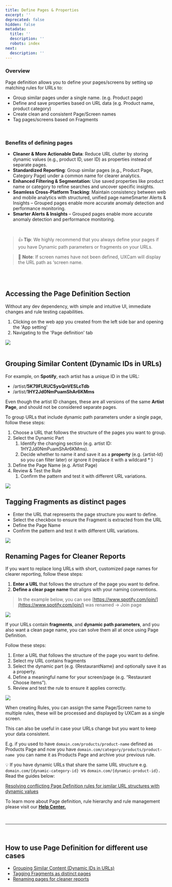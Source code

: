 ```yaml
---
title: Define Pages & Properties
excerpt: ''
deprecated: false
hidden: false
metadata:
  title: ''
  description: ''
  robots: index
next:
  description: ''
---
```

### Overview

Page definition allows you to define your pages/screens by setting up matching rules for URLs to:

* Group similar pages under a single name. (e.g. Product page)
* Define and save properties based on URL data (e.g. Product name, product category)
* Create clean and consistent Page/Screen names
* Tag pages/screens based on Fragments

<br />

### Benefits of defining pages

* **Cleaner & More Actionable Data**: Reduce URL clutter by storing dynamic values (e.g., product ID, user ID) as properties instead of separate pages.
* **Standardized Reporting**: Group similar pages (e.g., Product Page, Category Page) under a common name for clearer analytics.
* **Enhanced Filtering & Segmentation**: Use saved properties like product name or category to refine searches and uncover specific insights.
* **Seamless Cross-Platform Tracking**: Maintain consistency between web and mobile analytics with structured, unified page nameSmarter Alerts & Insights – Grouped pages enable more accurate anomaly detection and performance monitoring.
* **Smarter Alerts & Insights** – Grouped pages enable more accurate anomaly detection and performance monitoring.

<br />

> 👍 **Tip**: We highly recommend that you always define your pages if you have Dynamic path parameters or fragments on your URLs.

> 📘 **Note**: If screen names have not been defined, UXCam will display the URL path as ‘screen name.

<br />

<br />

## **Accessing the Page Definition Section**

Without any dev dependency, with simple and intuitive UI, immediate changes and rule testing capabilities.

1. Clicking on the web app you created from the left side bar and opening the 'App setting'
2. Navigating to the 'Page definition' tab

<Image align="center" src="https://files.readme.io/c700417c7780aa316cd061043db4146dafc14ef012aa638c986f6bd5e626dbbf-Page-Defined.gif" />

<br />

<br />

## **Grouping Similar Content (Dynamic IDs in URLs)**

For example, on **Spotify**, each artist has a unique ID in the URL:

* /artist/**5K79FLRUCSysQnVESLcTdb**
* /artist/**1HY2Jd0NmPuamShAr6KMms**

Even though the artist ID changes, these are all versions of the same **Artist Page**, and should not be considered separate pages.

To group URLs that include dynamic path parameters under a single page, follow these steps:

1. Choose a URL that follows the structure of the pages you want to group.
2. Select the Dynamic Part
   1. Identify the changing section (e.g. artist ID: 1HY2Jd0NmPuamShAr6KMms).
   2. Decide whether to name it and save it as a **property** (e.g. \{artist-Id} so you can filter later) or ignore it (replace it with a wildcard \* )
3. Define the Page Name (e.g. Artist Page)
4. Review & Test the Rule
   1. Confirm the pattern and test it with different URL variations.

<Image align="center" src="https://files.readme.io/b0d59cf8b623ff685a5a420795fa1eddbc3ee7aee8e88313d09c452ef77bd490-Screenshot2025-03-04at08_07_35.png" />

<br />

## Tagging Fragments as distinct pages

* Enter the URL that represents the page structure you want to define.
* Select the checkbox to ensure the Fragment is extracted from the URL
* Define the Page Name
* Confirm the pattern and test it with different URL variations.

<Image align="center" src="https://files.readme.io/85435ee8f436f4dbce978c491667d4a810dad88d3923d4934d0618d11d196ed1-Screenshot2025-03-04at08_15_47.png" />

<br />

## Renaming Pages for Cleaner Reports

If you want to replace long URLs with short, customized page names for clearer reporting, follow these steps:

1. **Enter a URL** that follows the structure of the page you want to define.
2. **Define a clear page name** that aligns with your naming conventions.

> In the example below, you can see [https://www.spotify.com/join/](https://www.spotify.com/join/) was renamed -> Join page

<Image align="center" src="https://files.readme.io/2963d13b538a678b55a8fb52b91e3ce8014e40e7675ff99e47a17a0d98015743-Screenshot2B2025-03-042Bat2B08_11_01.png" />

If your URLs contain **fragments**, and **dynamic path parameters**, and you also want a clean page name, you can solve them all at once using Page Definition.

Follow these steps:

1. Enter a URL that follows the structure of the page you want to define.
2. Select my URL contains fragments
3. Select the dynamic part  (e.g. \{RestaurantName}  and optionally save it as a property.
4. Define a meaningful name for your screen/page  (e.g. “Restaurant Choose items”).
5. Review and test the rule to ensure it applies correctly.

<Image align="center" src="https://files.readme.io/59f2a79f3cb28eec613fe37424467694e93d248a99f9d8d7a878915220709964-Screenshot_2025-03-04_at_08.18.23.png" />

When creating Rules, you can assign the same Page/Screen name to multiple rules, these will be processed and displayed by UXCam as a single screen.

This can also be useful in case your URLs change but you want to keep your data consistent.

E.g. if you used to have `domain.com/products/product-name` defined as Products Page and now you have `domain.com/category/products/product-name `you can name it as Products Page and archive your previous rule.

💡 If you have dynamic URLs that share the same URL structure e.g. `domain.com/{dynamic-category-id} `vs `domain.com/{dynamic-product-id}.` Read the guides below:

[Resolving conflicting Page Definition rules for ismilar URL structures with dynamic values](https://help.uxcam.com/en/articles/11145060-resolving-conflicting-page-definition-rules-for-similar-url-structures-with-dynamic-values)

To learn more about Page definition, rule hierarchy and rule management please visit our **[Help Center.](https://help.uxcam.com/en/articles/10652702-define-pages-properties-to-simplify-data#h_bc701cd1b1)**

<br />

***

<br />

## How to use Page Definition for different use cases

* [Grouping Similar Content (Dynamic IDs in URLs)](https://help.uxcam.com/en/articles/10652702-define-pages-properties-to-simplify-data#h_11e7c1795b)
* [Tagging Fragments as distinct pages](https://help.uxcam.com/en/articles/10652702-define-pages-properties-to-simplify-data#h_924d5533fc)
* [Renaming pages for cleaner reports](https://help.uxcam.com/en/articles/10652702-define-pages-properties-to-simplify-data#h_3bf133bcdf)
